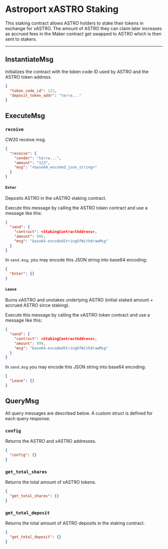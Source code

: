 # Astroport xASTRO Staking

This staking contract allows ASTRO holders to stake their tokens in exchange for xASTRO. The amount of ASTRO they can claim later increases as accrued fees in the Maker contract get swapped to ASTRO which is then sent to stakers.

---

## InstantiateMsg

Initializes the contract with the token code ID used by ASTRO and the ASTRO token address.

```json
{
  "token_code_id": 123,
  "deposit_token_addr": "terra..."
}
```

## ExecuteMsg

### `receive`

CW20 receive msg.

```json
{
  "receive": {
    "sender": "terra...",
    "amount": "123",
    "msg": "<base64_encoded_json_string>"
  }
}
```

#### `Enter`

Deposits ASTRO in the xASTRO staking contract.

Execute this message by calling the ASTRO token contract and use a message like this:
```json
{
  "send": {
    "contract": <StakingContractAddress>,
    "amount": 999,
    "msg": "base64-encodedStringOfWithdrawMsg"
  }
}
```

In `send.msg`, you may encode this JSON string into base64 encoding:
```json
{
  "Enter": {}
}
```

#### `Leave`

Burns xASTRO and unstakes underlying ASTRO (initial staked amount + accrued ASTRO since staking).

Execute this message by calling the xASTRO token contract and use a message like this:
```json
{
  "send": {
    "contract": <StakingContractAddress>,
    "amount": 999,
    "msg": "base64-encodedStringOfWithdrawMsg"
  }
}
```

In `send.msg` you may encode this JSON string into base64 encoding:
```json
{
  "Leave": {}
}
```

## QueryMsg

All query messages are described below. A custom struct is defined for each query response.

### `config`

Returns the ASTRO and xASTRO addresses.

```json
{
  "config": {}
}
```

### `get_total_shares`

Returns the total amount of xASTRO tokens.

```json
{
  "get_total_shares": {}
}
```

### `get_total_deposit`

Returns the total amount of ASTRO deposits in the staking contract.

```json
{
  "get_total_deposit": {}
}
```

